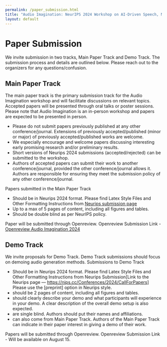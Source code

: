 ```yaml
---
permalink: /paper_submission.html
title: "Audio Imagination: NeurIPS 2024 Workshop on AI-Driven Speech, Music, and Sound Generation"
layout: default
---
```


# Paper Submission

We invite submission in two tracks, Main Paper Track and Demo Track. The submission  process and details are outlined below. Please reach out to the organizers for any questions/confusion.


## Main Paper Track

The main paper track is the primary submission track for the Audio Imagination workshop and will facilitate discussions on relevant topics. Accepted papers will be presented through oral talks or poster sessions. Please note that Audio Imagination is an in-person workshop and papers are expected to be presented in person.

* Please do not submit papers previously published at any other conference/journal. Extensions of previously accepted/published (minor or major) of previously accepted/published works are welcome.
* We especially encourage and welcome papers discussing interesting early promising research and/or preliminary results.
* Short versions of Neurips 2024 submissions (accepted/rejected) can be submitted to the workshop.
* Authors of accepted papers can submit their work to another conference/journal, provided the other conference/journal allows it. Authors are responsible for ensuring they meet the submission policy of any other conference/journal.


Papers submitted in the Main Paper Track

* Should be in Neurips 2024 format.  Please find Latex Style Files and Other Formatting Instructions from [Neurips submission page](https://nips.cc/Conferences/2024/CallForPapers)
* Up to a max of 5 pages of content, including all figures and tables.
* Should be double blind as per NeurIPS policy.


Paper will be submitted through Openreview. Openreview Submission Link - [Openreview Audio Imagination 2024](https://openreview.net/group?id=NeurIPS.cc/2024/Workshop/Audio_Imagination#tab-your-consoles)


## Demo Track

We invite proposals for Demo Track. Demo Track submissions should focus on demoing audio generation methods. Submissions to Demo Track

* Should be in Neurips 2024 format.  Please find Latex Style Files and Other Formatting Instructions from Neurips Submission[Link to the Neurips page — https://nips.cc/Conferences/2024/CallForPapers] Please use the [preprint] option in Neurips style.
* should be 2 pages of content, including all figures and tables.
* should clearly describe your demo and what participants will experience in your demo. A clear description of the overall demo setup is also expected.
* are single blind. Authors should put their names and affiliations.
* can also come from Main Paper Track. Authors of the Main Paper Track can indicate in their paper interest in giving a demo of their work.

Papers will be submitted through Openreview. Openreview Submission Link - Will be available on August 15.
